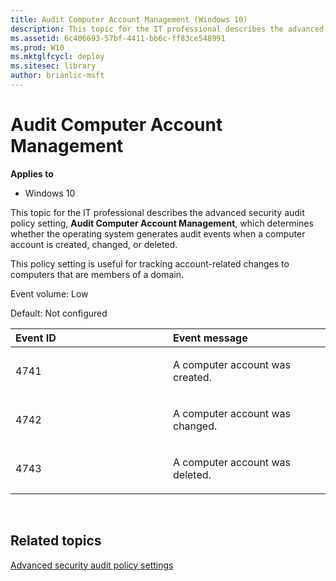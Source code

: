 ```yaml
---
title: Audit Computer Account Management (Windows 10)
description: This topic for the IT professional describes the advanced security audit policy setting, Audit Computer Account Management, which determines whether the operating system generates audit events when a computer account is created, changed, or deleted.
ms.assetid: 6c406693-57bf-4411-bb6c-ff83ce548991
ms.prod: W10
ms.mktglfcycl: deploy
ms.sitesec: library
author: brianlic-msft
---
```


# Audit Computer Account Management


**Applies to**

-   Windows 10

This topic for the IT professional describes the advanced security audit policy setting, **Audit Computer Account Management**, which determines whether the operating system generates audit events when a computer account is created, changed, or deleted.

This policy setting is useful for tracking account-related changes to computers that are members of a domain.

Event volume: Low

Default: Not configured

<table>
<colgroup>
<col width="50%" />
<col width="50%" />
</colgroup>
<thead>
<tr class="header">
<th align="left">Event ID</th>
<th align="left">Event message</th>
</tr>
</thead>
<tbody>
<tr class="odd">
<td align="left"><p>4741</p></td>
<td align="left"><p>A computer account was created.</p></td>
</tr>
<tr class="even">
<td align="left"><p>4742</p></td>
<td align="left"><p>A computer account was changed.</p></td>
</tr>
<tr class="odd">
<td align="left"><p>4743</p></td>
<td align="left"><p>A computer account was deleted.</p></td>
</tr>
</tbody>
</table>

 

## Related topics


[Advanced security audit policy settings](advanced-security-audit-policy-settings.md)

 

 





